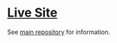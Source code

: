 # [Live Site](http://kai.graphics/deqp-web-harness-live/)

See [main repository](https://github.com/kainino0x/deqp-web-harness) for
information.
